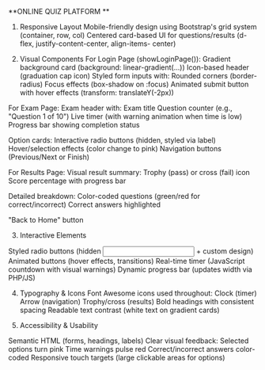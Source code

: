 **ONLINE QUIZ PLATFORM **

1. Responsive Layout
   Mobile-friendly design using Bootstrap's grid system (container, row, col)
   Centered card-based UI for questions/results (d-flex, justify-content-center, align-items-      center)

2. Visual Components
    For Login Page (showLoginPage()):
    Gradient background card (background: linear-gradient(...))
    Icon-based header (graduation cap icon)
    Styled form inputs with:
      Rounded corners (border-radius)
      Focus effects (box-shadow on :focus)
      Animated submit button with hover effects (transform: translateY(-2px))

For Exam Page:
  Exam header with:
    Exam title
    Question counter (e.g., "Question 1 of 10")
    Live timer (with warning animation when time is low)
Progress bar showing completion status

Option cards:
  Interactive radio buttons (hidden, styled via label)
  Hover/selection effects (color change to pink)
Navigation buttons (Previous/Next or Finish)

For Results Page:
  Visual result summary:
    Trophy (pass) or cross (fail) icon
    Score percentage with progress bar

Detailed breakdown:
  Color-coded questions (green/red for correct/incorrect)
  Correct answers highlighted
  
"Back to Home" button

3. Interactive Elements

Styled radio buttons (hidden <input> + custom <label> design)
Animated buttons (hover effects, transitions)
Real-time timer (JavaScript countdown with visual warnings)
Dynamic progress bar (updates width via PHP/JS)

4. Typography & Icons
  Font Awesome icons used throughout:
    Clock (timer)
    Arrow (navigation)
    Trophy/cross (results)
Bold headings with consistent spacing
Readable text contrast (white text on gradient cards)

5. Accessibility & Usability
     
Semantic HTML (forms, headings, labels)
Clear visual feedback:
  Selected options turn pink
  Time warnings pulse red
  Correct/incorrect answers color-coded
  Responsive touch targets (large clickable areas for options)

